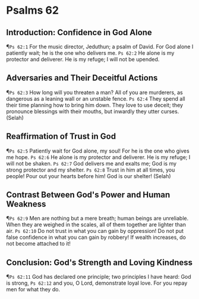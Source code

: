 # Psalms 62

## Introduction: Confidence in God Alone
¶`Ps 62:1` For the music director, Jeduthun; a psalm of David. For God alone I patiently wait; he is the one who delivers me.
`Ps 62:2` He alone is my protector and deliverer. He is my refuge; I will not be upended.

## Adversaries and Their Deceitful Actions
¶`Ps 62:3` How long will you threaten a man? All of you are murderers, as dangerous as a leaning wall or an unstable fence.
`Ps 62:4` They spend all their time planning how to bring him down. They love to use deceit; they pronounce blessings with their mouths, but inwardly they utter curses. (Selah)

## Reaffirmation of Trust in God
¶`Ps 62:5` Patiently wait for God alone, my soul! For he is the one who gives me hope.
`Ps 62:6` He alone is my protector and deliverer. He is my refuge; I will not be shaken.
`Ps 62:7` God delivers me and exalts me; God is my strong protector and my shelter.
`Ps 62:8` Trust in him at all times, you people! Pour out your hearts before him! God is our shelter! (Selah)

## Contrast Between God's Power and Human Weakness
¶`Ps 62:9` Men are nothing but a mere breath; human beings are unreliable. When they are weighed in the scales, all of them together are lighter than air.
`Ps 62:10` Do not trust in what you can gain by oppression! Do not put false confidence in what you can gain by robbery! If wealth increases, do not become attached to it!

## Conclusion: God's Strength and Loving Kindness
¶`Ps 62:11` God has declared one principle; two principles I have heard: God is strong,
`Ps 62:12` and you, O Lord, demonstrate loyal love. For you repay men for what they do.
